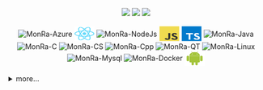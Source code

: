 <!--Hello
<h2><img src="https://emojis.slackmojis.com/emojis/images/1531849430/4246/blob-sunglasses.gif?1531849430" width="30"/> Hi 👋 , I'm MonRá! <img src="https://media.giphy.com/media/12oufCB0MyZ1Go/giphy.gif" width="50"></h2>
-->

<div>
  </p>
  <div align="center">
   <a href="https://www.facebook.com/ramon.chaib" target="_blank"><img src="https://img.shields.io/badge/-Facebook-%230077B5?style=for-the-badge&logo=facebook&logoColor=white" target="_blank"></a> 
  <a href="https://www.instagram.com/monrapps/" target="_blank"><img src="https://img.shields.io/badge/-Instagram-%23E4405F?style=for-the-badge&logo=instagram&logoColor=white" target="_blank"></a>
  <a href="https://www.linkedin.com/in/ramon-chaib-27007635/" target="_blank"><img src="https://img.shields.io/badge/-LinkedIn-%230077B5?style=for-the-badge&logo=linkedin&logoColor=white" target="_blank"></a>   
</div>
  
 <div style="display: inline_block" align="center"><br>
  <img align="center" alt="MonRa-Azure" height="30" width="40" src="https://cdn.jsdelivr.net/gh/devicons/devicon/icons/azure/azure-original.svg">
  <img align="center" alt="MonRa-React" height="30" width="40" src="https://raw.githubusercontent.com/devicons/devicon/master/icons/react/react-original.svg">
  <img align="center" alt="MonRa-NodeJs" height="30" width="40" src="https://cdn.jsdelivr.net/gh/devicons/devicon/icons/nodejs/nodejs-original.svg">
  <img align="center" alt="MonRa-Js" height="30" width="40" src="https://raw.githubusercontent.com/devicons/devicon/master/icons/javascript/javascript-original.svg">     <img align="center" alt="MonRa-Ts" height="30" width="40" src="https://raw.githubusercontent.com/devicons/devicon/master/icons/typescript/typescript-original.svg">
  <img align="center" alt="MonRa-Java" height="30" width="40" src="https://cdn.jsdelivr.net/gh/devicons/devicon/icons/java/java-original.svg">
  <img align="center" alt="MonRa-C" height="30" width="40" src="https://cdn.jsdelivr.net/gh/devicons/devicon/icons/c/c-original.svg">
  <img align="center" alt="MonRa-CS" height="30" width="40" src="https://cdn.jsdelivr.net/gh/devicons/devicon/icons/csharp/csharp-original.svg">
  <img align="center" alt="MonRa-Cpp" height="30" width="40" src="https://cdn.jsdelivr.net/gh/devicons/devicon/icons/cplusplus/cplusplus-original.svg">
  <img align="center" alt="MonRa-QT" height="30" width="40" src="https://cdn.jsdelivr.net/gh/devicons/devicon/icons/qt/qt-original.svg">
  <img align="center" alt="MonRa-Linux" height="30" width="40" src="https://cdn.jsdelivr.net/gh/devicons/devicon/icons/linux/linux-original.svg">
  <img align="center" alt="MonRa-Mysql" height="30" width="40" src="https://cdn.jsdelivr.net/gh/devicons/devicon/icons/mysql/mysql-original.svg">
  <img align="center" alt="MonRa-Docker" height="30" width="40" src="https://cdn.jsdelivr.net/gh/devicons/devicon/icons/docker/docker-original.svg">  
  <img align="center" alt="MonRa-Android" height="30" width="40" src="https://github.com/devicons/devicon/blob/master/icons/android/android-original.svg">
  
</div>
</a>

</br>
<!--
[![github activity graph](https://activity-graph.herokuapp.com/graph?username=monrapps&theme=chartreuse-dark)](https://github.com/monrapps/)
-->
<div>
<details>
      <summary>more...</summary>
      
<!--
### <img src="https://media.giphy.com/media/VgCDAzcKvsR6OM0uWg/giphy.gif" width="50"> A little more about me...  

```javascript
const monra = {
    pronouns: "He" | "Him",
    code: ["any"],
    askMeAbout: ["any"],
    technologies: {
        backEnd: {
            js: ["any"],
        },
        mobileApp: {
            native: ["Android Development"]
        },
        devOps: ["AWS", "Docker🐳", "Route53", "Nginx"],
        databases: ["mongo", "MySql", "sqlite"],
        misc: ["Firebase", "Socket.IO", "selenium", "open-cv", "php", "SuiteApp"]
    },
    architecture: ["Serverless Architecture", "Progressive web applications", "Single page applications"],
    currentFocus: "Building Robots to ease opertations",
    funFact: "There are two ways to write error-free programs; only the third one works"
};
```
-->

---
<!--START_SECTION:waka-->
![Code Time](http://img.shields.io/badge/Code%20Time-821%20hrs%2037%20mins-blue)

![Profile Views](http://img.shields.io/badge/Profile%20Views-0-blue)

![Lines of code](https://img.shields.io/badge/From%20Hello%20World%20I%27ve%20Written-3.1%20million%20lines%20of%20code-blue)

**🐱 My GitHub Data** 

> 📦 41.8 kB Used in GitHub's Storage 
 > 
> 🏆 2,100 Contributions in the Year 2024
 > 
> 🚫 Not Opted to Hire
 > 
> 📜 24 Public Repositories 
 > 
> 🔑 18 Private Repositories 
 > 
**I'm an Early 🐤** 

```text
🌞 Morning                8710 commits        █████████░░░░░░░░░░░░░░░░   35.22 % 
🌆 Daytime                11590 commits       ████████████░░░░░░░░░░░░░   46.86 % 
🌃 Evening                3683 commits        ████░░░░░░░░░░░░░░░░░░░░░   14.89 % 
🌙 Night                  748 commits         █░░░░░░░░░░░░░░░░░░░░░░░░   03.02 % 
```
📅 **I'm Most Productive on Thursday** 

```text
Monday                   4638 commits        █████░░░░░░░░░░░░░░░░░░░░   18.75 % 
Tuesday                  4632 commits        █████░░░░░░░░░░░░░░░░░░░░   18.73 % 
Wednesday                4782 commits        █████░░░░░░░░░░░░░░░░░░░░   19.34 % 
Thursday                 5240 commits        █████░░░░░░░░░░░░░░░░░░░░   21.19 % 
Friday                   3285 commits        ███░░░░░░░░░░░░░░░░░░░░░░   13.28 % 
Saturday                 1270 commits        █░░░░░░░░░░░░░░░░░░░░░░░░   05.14 % 
Sunday                   884 commits         █░░░░░░░░░░░░░░░░░░░░░░░░   03.57 % 
```


📊 **This Week I Spent My Time On** 

```text
🕑︎ Time Zone: America/Sao_Paulo

💬 Programming Languages: 
C++                      6 hrs 55 mins       ██████████░░░░░░░░░░░░░░░   38.45 % 
Docker                   2 hrs 1 min         ███░░░░░░░░░░░░░░░░░░░░░░   11.26 % 
Markdown                 1 hr 58 mins        ███░░░░░░░░░░░░░░░░░░░░░░   10.97 % 
JavaScript               1 hr 40 mins        ██░░░░░░░░░░░░░░░░░░░░░░░   09.28 % 
YAML                     1 hr 28 mins        ██░░░░░░░░░░░░░░░░░░░░░░░   08.22 % 

🔥 Editors: 
VS Code                  17 hrs 59 mins      █████████████████████████   100.00 % 

🐱‍💻 Projects: 
fw_tal_platformio        7 hrs 41 mins       ███████████░░░░░░░░░░░░░░   42.70 % 
gww-docker-nwk           4 hrs 48 mins       ███████░░░░░░░░░░░░░░░░░░   26.67 % 
Markdown                 1 hr 42 mins        ██░░░░░░░░░░░░░░░░░░░░░░░   09.45 % 
website-status-monitor   1 hr 35 mins        ██░░░░░░░░░░░░░░░░░░░░░░░   08.81 % 
gridsafe-tester          1 hr 13 mins        ██░░░░░░░░░░░░░░░░░░░░░░░   06.80 % 

💻 Operating System: 
WSL                      8 hrs 36 mins       ████████████░░░░░░░░░░░░░   47.85 % 
Windows                  8 hrs 28 mins       ████████████░░░░░░░░░░░░░   47.06 % 
Mac                      55 mins             █░░░░░░░░░░░░░░░░░░░░░░░░   05.09 % 
```

**I Mostly Code in C** 

```text
C                        9 repos             ████░░░░░░░░░░░░░░░░░░░░░   16.67 % 
C++                      8 repos             ████░░░░░░░░░░░░░░░░░░░░░   14.81 % 
HTML                     6 repos             ███░░░░░░░░░░░░░░░░░░░░░░   11.11 % 
TypeScript               4 repos             ██░░░░░░░░░░░░░░░░░░░░░░░   07.41 % 
Python                   2 repos             █░░░░░░░░░░░░░░░░░░░░░░░░   03.70 % 
```



**Timeline**

![Lines of Code chart](https://raw.githubusercontent.com/monrapps/monrapps/master/assets/bar_graph.png)


 Last Updated on 20/09/2024 06:56:04 UTC
<!--END_SECTION:waka-->
